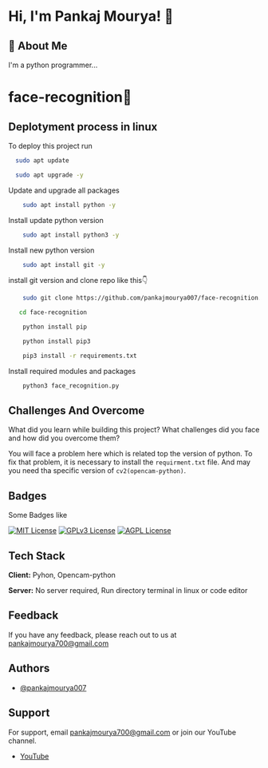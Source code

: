 
# Hi, I'm Pankaj Mourya! 👋


## 🚀 About Me
I'm a python programmer...


# face-recognition👨




## Deplotyment process in linux

To deploy this project run

```bash
  sudo apt update
```

```bash
  sudo apt upgrade -y
```
Update and upgrade all packages

```bash
    sudo apt install python -y
```
Install update python version

```bash
    sudo apt install python3 -y
```
Install new python version

```bash
    sudo apt install git -y
```
install git version and clone repo like this👇
```bash
    sudo git clone https://github.com/pankajmourya007/face-recognition.git
```

```bash
   cd face-recognition 
```

```bash
    python install pip
```


```bash
    python install pip3
```

```bash
    pip3 install -r requirements.txt
```
Install required modules and packages
```bash
    python3 face_recognition.py
```


## Challenges And Overcome

What did you learn while building this project? What challenges did you face and how did you overcome them?

You will face a problem here which is related top the version of python. To fix that problem, it is necessary to install the `requirment.txt` file.
And may you need tha specific version of `cv2(opencam-python)`.
## Badges
Some Badges like

[![MIT License](https://img.shields.io/badge/License-MIT-green.svg)](https://choosealicense.com/licenses/mit/)
[![GPLv3 License](https://img.shields.io/badge/License-GPL%20v3-yellow.svg)](https://opensource.org/licenses/)
[![AGPL License](https://img.shields.io/badge/license-AGPL-blue.svg)](http://www.gnu.org/licenses/agpl-3.0)


## Tech Stack

**Client:** Pyhon, Opencam-python

**Server:** No server required, Run directory terminal in linux or code editor


## Feedback

If you have any feedback, please reach out to us at pankajmourya700@gmail.com


## Authors

- [@pankajmourya007](https://www.github.com/pankajmourya007)


## Support

For support, email pankajmourya700@gmail.com or join our YouTube channel.

- [YouTube](https://www.youtube.com/channel/UCNmVTiikjLSgPHjYfF9s-zA)
